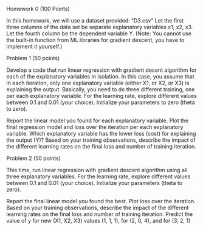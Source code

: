 Homework 0 (100 Points)

 
In this homework, we will use a dataset provided: “D3.csv” Let the first three columns of the data set be separate explanatory variables x1, x2, x3. Let the fourth column be the dependent variable Y. (Note: You cannot use the built-in function from ML libraries for gradient descent, you have to implement it yourself.)
 

Problem 1 (50 points)

Develop a code that run linear regression with gradient decent algorithm for each of the explanatory variables in isolation. In this case, you assume that in each iteration, only one explanatory variable (either X1, or X2, or X3) is explaining the output. Basically, you need to do three different training, one per each explanatory variable. For the learning rate, explore different values between 0.1 and 0.01 (your choice). Initialize your parameters to zero (theta to zero).

Report the linear model you found for each explanatory variable.
Plot the final regression model and loss over the iteration per each explanatory variable.
Which explanatory variable has the lower loss (cost) for explaining the output (Y)?
Based on your training observations, describe the impact of the different learning rates on the final loss and number of training iteration.
 

Problem 2 (50 points)

This time, run linear regression with gradient descent algorithm using all three explanatory variables. For the learning rate, explore different values between 0.1 and 0.01 (your choice). Initialize your parameters (theta to zero).

Report the final linear model you found the best. 
Plot loss over the iteration.
Based on your training observations, describe the impact of the different learning rates on the final loss and number of training iteration.
Predict the value of y for new (X1, X2, X3) values (1, 1, 1), for (2, 0, 4), and for (3, 2, 1)
